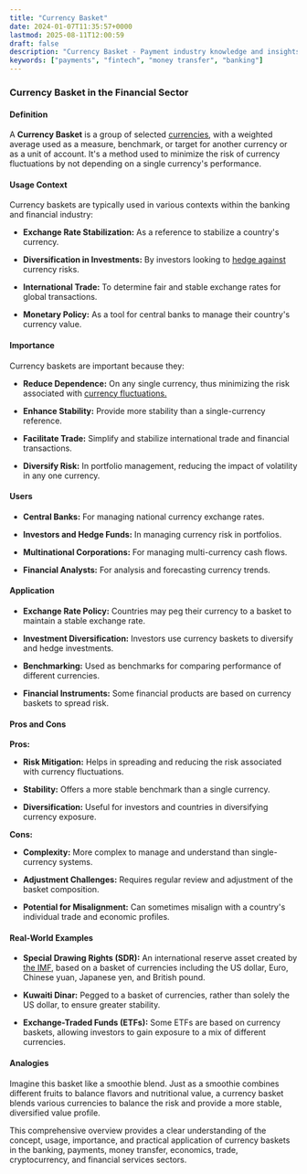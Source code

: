 ```yaml
---
title: "Currency Basket"
date: 2024-01-07T11:35:57+0000
lastmod: 2025-08-11T12:00:59
draft: false
description: "Currency Basket - Payment industry knowledge and insights"
keywords: ["payments", "fintech", "money transfer", "banking"]
---
```


### Currency Basket in the Financial Sector

#### Definition

A **Currency Basket** is a group of selected [currencies](https://faisalkhanllc.xyz/resources/payments-wiki/c/currency/), with a weighted average used as a measure, benchmark, or target for another currency or as a unit of account. It's a method used to minimize the risk of currency fluctuations by not depending on a single currency's performance.

#### Usage Context

Currency baskets are typically used in various contexts within the banking and financial industry:

- **Exchange Rate Stabilization:** As a reference to stabilize a country's currency.

- **Diversification in Investments:** By investors looking to [hedge against](https://faisalkhanllc.xyz/resources/payments-wiki/h/hedge-fund/) currency risks.

- **International Trade:** To determine fair and stable exchange rates for global transactions.

- **Monetary Policy:** As a tool for central banks to manage their country's currency value.

#### Importance

Currency baskets are important because they:

- **Reduce Dependence:** On any single currency, thus minimizing the risk associated with [currency fluctuations.](https://faisalkhanllc.xyz/resources/payments-wiki/c/currency-fluctuations/)

- **Enhance Stability:** Provide more stability than a single-currency reference.

- **Facilitate Trade:** Simplify and stabilize international trade and financial transactions.

- **Diversify Risk:** In portfolio management, reducing the impact of volatility in any one currency.

#### Users

- **Central Banks:** For managing national currency exchange rates.

- **Investors and Hedge Funds:** In managing currency risk in portfolios.

- **Multinational Corporations:** For managing multi-currency cash flows.

- **Financial Analysts:** For analysis and forecasting currency trends.

#### Application

- **Exchange Rate Policy:** Countries may peg their currency to a basket to maintain a stable exchange rate.

- **Investment Diversification:** Investors use currency baskets to diversify and hedge investments.

- **Benchmarking:** Used as benchmarks for comparing performance of different currencies.

- **Financial Instruments:** Some financial products are based on currency baskets to spread risk.

#### Pros and Cons

**Pros:**

- **Risk Mitigation:** Helps in spreading and reducing the risk associated with currency fluctuations.

- **Stability:** Offers a more stable benchmark than a single currency.

- **Diversification:** Useful for investors and countries in diversifying currency exposure.

**Cons:**

- **Complexity:** More complex to manage and understand than single-currency systems.

- **Adjustment Challenges:** Requires regular review and adjustment of the basket composition.

- **Potential for Misalignment:** Can sometimes misalign with a country's individual trade and economic profiles.

#### Real-World Examples

- **Special Drawing Rights (SDR):** An international reserve asset created by [the IMF](https://faisalkhanllc.xyz/resources/payments-wiki/i/international-monetary-fund-imf/), based on a basket of currencies including the US dollar, Euro, Chinese yuan, Japanese yen, and British pound.

- **Kuwaiti Dinar:** Pegged to a basket of currencies, rather than solely the US dollar, to ensure greater stability.

- **Exchange-Traded Funds (ETFs):** Some ETFs are based on currency baskets, allowing investors to gain exposure to a mix of different currencies.

#### Analogies

Imagine this basket like a smoothie blend. Just as a smoothie combines different fruits to balance flavors and nutritional value, a currency basket blends various currencies to balance the risk and provide a more stable, diversified value profile.

This comprehensive overview provides a clear understanding of the concept, usage, importance, and practical application of currency baskets in the banking, payments, money transfer, economics, trade, cryptocurrency, and financial services sectors.